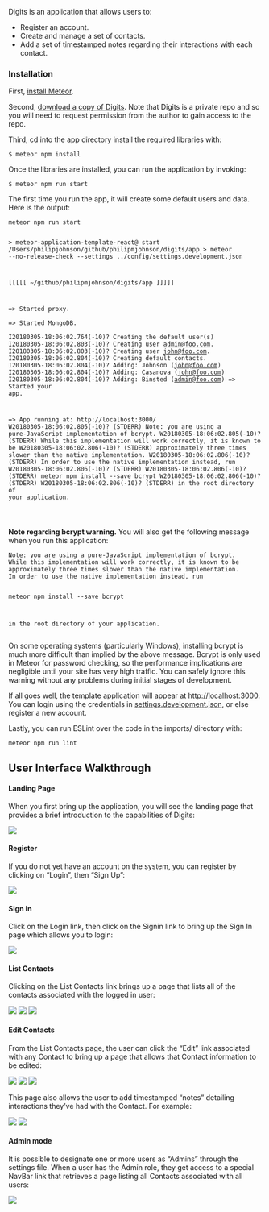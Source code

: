 <p>Digits is an application that allows users to:</p>

<ul>
  <li>Register an account.</li>
  <li>Create and manage a set of contacts.</li>
  <li>Add a set of timestamped notes regarding their interactions with each contact.</li>
</ul>

<h3 id="installation">Installation</h3>

<p>First, <a href="https://www.meteor.com/install">install Meteor</a>.</p>

<p>Second, <a href="https://github.com/philipmjohnson/digits">download a copy of Digits</a>. Note that Digits is a private repo and so you will need to request permission from the author to gain access to the repo.</p>

<p>Third, cd into the app directory install the required libraries with:</p>

<div class="language-plaintext highlighter-rouge"><div class="highlight"><pre class="highlight"><code>$ meteor npm install
</code></pre></div></div>

<p>Once the libraries are installed, you can run the application by invoking:</p>

<div class="language-plaintext highlighter-rouge"><div class="highlight"><pre class="highlight"><code>$ meteor npm run start
</code></pre></div></div>

<p>The first time you run the app, it will create some default users and data. Here is the output:</p>

<div class="language-plaintext highlighter-rouge"><div class="highlight"><pre class="highlight"><code>meteor npm run start

&gt; meteor-application-template-react@ start /Users/philipjohnson/github/philipmjohnson/digits/app
&gt; meteor --no-release-check --settings ../config/settings.development.json

[[[[[ ~/github/philipmjohnson/digits/app ]]]]]

=&gt; Started proxy.                             
=&gt; Started MongoDB.                           
I20180305-18:06:02.764(-10)? Creating the default user(s)
I20180305-18:06:02.803(-10)?   Creating user admin@foo.com.
I20180305-18:06:02.803(-10)?   Creating user john@foo.com.
I20180305-18:06:02.804(-10)? Creating default contacts.
I20180305-18:06:02.804(-10)?   Adding: Johnson (john@foo.com)
I20180305-18:06:02.804(-10)?   Adding: Casanova (john@foo.com)
I20180305-18:06:02.804(-10)?   Adding: Binsted (admin@foo.com)
=&gt; Started your app.

=&gt; App running at: http://localhost:3000/
W20180305-18:06:02.805(-10)? (STDERR) Note: you are using a pure-JavaScript implementation of bcrypt.
W20180305-18:06:02.805(-10)? (STDERR) While this implementation will work correctly, it is known to be
W20180305-18:06:02.806(-10)? (STDERR) approximately three times slower than the native implementation.
W20180305-18:06:02.806(-10)? (STDERR) In order to use the native implementation instead, run
W20180305-18:06:02.806(-10)? (STDERR)
W20180305-18:06:02.806(-10)? (STDERR)   meteor npm install --save bcrypt
W20180305-18:06:02.806(-10)? (STDERR)
W20180305-18:06:02.806(-10)? (STDERR) in the root directory of your application.

</code></pre></div></div>

<p><strong>Note regarding bcrypt warning.</strong> You will also get the following message when you run this application:</p>

<div class="language-plaintext highlighter-rouge"><div class="highlight"><pre class="highlight"><code>Note: you are using a pure-JavaScript implementation of bcrypt.
While this implementation will work correctly, it is known to be
approximately three times slower than the native implementation.
In order to use the native implementation instead, run

meteor npm install --save bcrypt

in the root directory of your application.
</code></pre></div></div>

<p>On some operating systems (particularly Windows), installing bcrypt is much more difficult than implied by the above message. Bcrypt is only used in Meteor for password checking, so the performance implications are negligible until your site has very high traffic. You can safely ignore this warning without any problems during initial stages of development.</p>

<p>If all goes well, the template application will appear at <a href="http://localhost:3000">http://localhost:3000</a>.  You can login using the credentials in <a href="https://github.com/ics-software-engineering/meteor-application-template-react/blob/master/config/settings.development.json">settings.development.json</a>, or else register a new account.</p>

<p>Lastly, you can run ESLint over the code in the imports/ directory with:</p>

<div class="language-plaintext highlighter-rouge"><div class="highlight"><pre class="highlight"><code>meteor npm run lint
</code></pre></div></div>

<h2 id="user-interface-walkthrough">User Interface Walkthrough</h2>

<h4 id="landing-page">Landing Page</h4>

<p>When you first bring up the application, you will see the landing page that provides a brief introduction to the capabilities of Digits:</p>

<img src="doc/user-sign-in.png">

<h4 id="register">Register</h4>

<p>If you do not yet have an account on the system, you can register by clicking on “Login”, then “Sign Up”:</p>

<img src="doc/signup.png">

<h4 id="sign-in">Sign in</h4>

<p>Click on the Login link, then click on the Signin link to bring up the Sign In page which allows you to login:</p>

<img src="doc/sign-in.png">

<h4 id="list-contacts">List Contacts</h4>

<p>Clicking on the List Contacts link brings up a page that lists all of the contacts associated with the logged in user:</p>

<img src="doc/add-contact.png">
<img src="doc/add-contact2.png">
<img src="doc/list-contact.png">

<h4 id="edit-contacts">Edit Contacts</h4>

<p>From the List Contacts page, the user can click the “Edit” link associated with any Contact to bring up a page that allows that Contact information to be edited:</p>


<img src="doc/edit-contact.png">
<img src="doc/edit-contact2.png">
<img src="doc/edit-contact3.png">

<p>This page also allows the user to add timestamped “notes” detailing interactions they’ve had with the Contact.  For example:</p>

<img src="doc/note.png">
<img src="doc/note2.png">

<h4 id="admin-mode">Admin mode</h4>

<p>It is possible to designate one or more users as “Admins” through the settings file.  When a user has the Admin role, they get access to a special NavBar link that retrieves a page listing all Contacts associated with all users:</p>

<img src="doc/admin-page.png" />